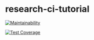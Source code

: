 # research-ci-tutorial
  
[![Maintainability](https://api.codeclimate.com/v1/badges/616acb631222b8e5b8fa/maintainability)](https://codeclimate.com/github/hybyun0121/research-ci-tutorial/maintainability)  
  
[![Test Coverage](https://api.codeclimate.com/v1/badges/616acb631222b8e5b8fa/test_coverage)](https://codeclimate.com/github/hybyun0121/research-ci-tutorial/test_coverage)